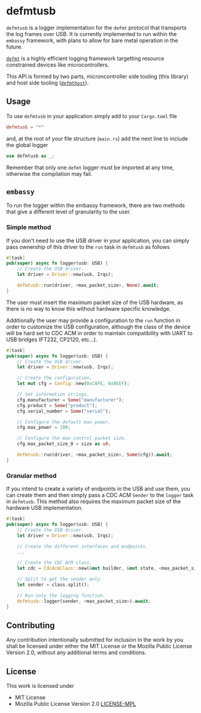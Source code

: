# defmtusb

`defmtusb` is a logger implementation for the `defmt` protocol that transports the log frames over USB. It is currently implemented to run within the `embassy` framework, with plans to allow for bare metal operation in the future.

[`defmt`](https://github.com/knurling-rs/defmt) is a highly efficient logging framework targetting resource constrained devices like microcontrollers.

This API is formed by two parts, microncontroller side tooling (this library) and host side tooling ([`defmthost`](https://github.com/micro-rust/defmthost)).

## Usage

To use `defmtusb` in your application simply add to your `Cargo.toml` file

```toml
defmtusb = "*"
```

and, at the root of your file structure (`main.rs`) add the next line to include the global logger
```rust
use defmtusb as _;
```

Remember that only one `defmt` logger must be imported at any time, otherwise the compilation may fail.

## `embassy`

To run the logger within the embassy framework, there are two methods that give a different level of granularity to the user.

### Simple method

If you don't need to use the USB driver in your application, you can simply pass ownership of this driver to the `run` task in `defmtusb` as follows

```rust
#[task]
pub(super) async fn logger(usb: USB) {
    // Create the USB driver.
    let driver = Driver::new(usb, Irqs);

    defmtusb::run(driver, <max_packet_size>, None).await;
}
```

The user must insert the maximum packet size of the USB hardware, as there is no way to know this without hardware specific knowledge.

Additionally the user may provide a configuration to the `run` function in order to customize the USB configuration, although the class of the device will be hard set to CDC ACM in order to maintain compatibility with UART to USB bridges (FT232, CP2120, etc...).

```rust
#[task]
pub(super) async fn logger(usb: USB) {
    // Create the USB driver.
    let driver = Driver::new(usb, Irqs);

    // Create the configuration.
    let mut cfg = Config::new(0xCAFE, 0xBEEF);

    // Set information strings.
    cfg.manufacturer = Some("manufacturer");
    cfg.product = Some("product");
    cfg.serial_number = Some("serial");

    // Configure the default max power.
    cfg.max_power = 100;

    // Configure the max control packet size.
    cfg.max_packet_size_0 = size as u8;

    defmtusb::run(driver, <max_packet_size>, Some(cfg)).await;
}
```


### Granular method

If you intend to create a variety of endpoints in the USB and use them, you can create them and then simply pass a CDC ACM `Sender` to the `logger` task in `defmtusb`. This method also requires the maximum packet size of the hardware USB implementation.


```rust
#[task]
pub(super) async fn logger(usb: USB) {
    // Create the USB driver.
    let driver = Driver::new(usb, Irqs);

    // Create the different interfaces and endpoints.
    ...

    // Create the CDC ACM class.
    let cdc = CdcAcmClass::new(&mut builder, &mut state, <max_packet_size>);

    // Split to get the sender only.
    let sender = class.split();

    // Run only the logging function.
    defmtusb::logger(sender, <max_packet_size>).await;
}
```

## Contributing

Any contribution intentionally submitted for inclusion in the work by you shall be licensed under either the MIT License or the Mozilla Public License Version 2.0, without any additional terms and conditions.


## License
This work is licensed under

 - MIT License
 - Mozilla Public License Version 2.0 [LICENSE-MPL](/LICENSE-MPL)
 